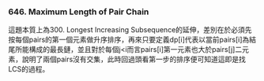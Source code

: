 ### 646. Maximum Length of Pair Chain
這題本質上為300. Longest Increasing Subsequence的延伸，差別在於必須先按每個pairs的第一個元素做升序排序，再來只要定義dp[i]代表以當前pairs[i]為結尾所能構成的最長鏈，並且對於每個j<i而言pairs[i]第一元素也大於pairs[j]二元素，說明了兩個pairs沒有交集，此時回過頭看第一步的排序便可知道這即是找LCS的過程。


